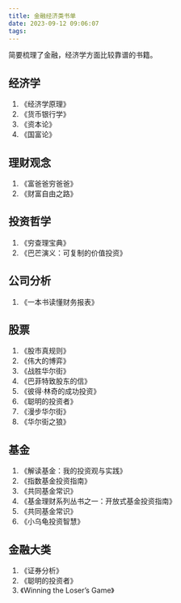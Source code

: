 ```yaml
---
title: 金融经济类书单
date: 2023-09-12 09:06:07
tags:
---
```


简要梳理了金融，经济学方面比较靠谱的书籍。

## 经济学

1. 《经济学原理》
2. 《货币银行学》
3. 《资本论》
4. 《国富论》

## 理财观念

1. 《富爸爸穷爸爸》
2. 《财富自由之路》

## 投资哲学

1. 《穷查理宝典》
2. 《巴芒演义：可复制的价值投资》

## 公司分析

1. 《一本书读懂财务报表》

## 股票

1. 《股市真规则》
2. 《伟大的博弈》
3. 《战胜华尔街》
4. 《巴菲特致股东的信》
5. 《彼得·林奇的成功投资》
6. 《聪明的投资者》
7. 《漫步华尔街》
8. 《华尔街之狼》

## 基金

1. 《解读基金：我的投资观与实践》
2. 《指数基金投资指南》
3. 《共同基金常识》
4. 《基金理财系列丛书之一：开放式基金投资指南》
5. 《共同基金常识》
6. 《小乌龟投资智慧》

## 金融大类

1. 《证券分析》
2. 《聪明的投资者》
3. 《Winning the Loser’s Game》





